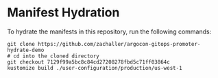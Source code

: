 # Manifest Hydration

To hydrate the manifests in this repository, run the following commands:

```shell
git clone https://github.com/zachaller/argocon-gitops-promoter-hydrate-demo
# cd into the cloned directory
git checkout 7129f99a5bc8c84cd27208278fbd5c71ff03864c
kustomize build ./user-configuration/production/us-west-1
```
